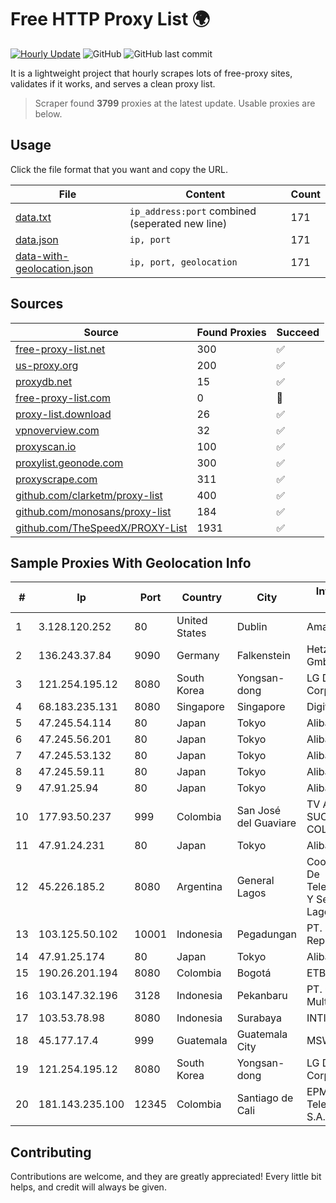 
# Free HTTP Proxy List 🌍

[![Hourly Update](https://github.com/mertguvencli/http-proxy-list/actions/workflows/main.yml/badge.svg?branch=main)](https://github.com/mertguvencli/http-proxy-list/actions/workflows/main.yml)
![GitHub](https://img.shields.io/github/license/mertguvencli/http-proxy-list)
![GitHub last commit](https://img.shields.io/github/last-commit/mertguvencli/http-proxy-list)

It is a lightweight project that hourly scrapes lots of free-proxy sites, validates if it works, and serves a clean proxy list.


> Scraper found **3799** proxies at the latest update. Usable proxies are below.

## Usage

Click the file format that you want and copy the URL.


|File|Content|Count|
|----|-------|-----|
|[data.txt](https://raw.githubusercontent.com/mertguvencli/http-proxy-list/main/proxy-list/data.txt)|`ip_address:port` combined (seperated new line)|171|
|[data.json](https://raw.githubusercontent.com/mertguvencli/http-proxy-list/main/proxy-list/data.json)|`ip, port`|171|
|[data-with-geolocation.json](https://raw.githubusercontent.com/mertguvencli/http-proxy-list/main/proxy-list/data-with-geolocation.json)|`ip, port, geolocation`|171|

## Sources

|Source|Found Proxies|Succeed|
|------|-------------|-------|
|[free-proxy-list.net](https://free-proxy-list.net)|300|✅|
|[us-proxy.org](https://www.us-proxy.org)|200|✅|
|[proxydb.net](http://proxydb.net)|15|✅|
|[free-proxy-list.com](https://free-proxy-list.com/?page=&port=&type%5B%5D=http&type%5B%5D=https&up_time=0&search=Search)|0|🚫|
|[proxy-list.download](https://www.proxy-list.download/HTTP)|26|✅|
|[vpnoverview.com](https://vpnoverview.com/privacy/anonymous-browsing/free-proxy-servers)|32|✅|
|[proxyscan.io](https://www.proxyscan.io)|100|✅|
|[proxylist.geonode.com](https://proxylist.geonode.com/api/proxy-list?limit=300&page=1&sort_by=lastChecked&sort_type=desc&protocols=http,https)|300|✅|
|[proxyscrape.com](https://api.proxyscrape.com/v2/?request=displayproxies&protocol=http&timeout=10000&country=all&ssl=all&anonymity=all)|311|✅|
|[github.com/clarketm/proxy-list](https://raw.githubusercontent.com/clarketm/proxy-list/master/proxy-list-raw.txt)|400|✅|
|[github.com/monosans/proxy-list](https://raw.githubusercontent.com/monosans/proxy-list/main/proxies/http.txt)|184|✅|
|[github.com/TheSpeedX/PROXY-List](https://raw.githubusercontent.com/TheSpeedX/PROXY-List/master/http.txt)|1931|✅|


## Sample Proxies With Geolocation Info

|#|Ip|Port|Country|City|Internet Service Provider|
|-|--|----|-------|----|-------------------------|
|1|3.128.120.252|80|United States|Dublin|Amazon.com, Inc.|
|2|136.243.37.84|9090|Germany|Falkenstein|Hetzner Online GmbH|
|3|121.254.195.12|8080|South Korea|Yongsan-dong|LG DACOM Corporation|
|4|68.183.235.131|8080|Singapore|Singapore|DigitalOcean, LLC|
|5|47.245.54.114|80|Japan|Tokyo|Alibaba.com LLC|
|6|47.245.56.201|80|Japan|Tokyo|Alibaba.com LLC|
|7|47.245.53.132|80|Japan|Tokyo|Alibaba.com LLC|
|8|47.245.59.11|80|Japan|Tokyo|Alibaba.com LLC|
|9|47.91.25.94|80|Japan|Tokyo|Alibaba.com LLC|
|10|177.93.50.237|999|Colombia|San José del Guaviare|TV AZTECA SUCURSAL COLOMBIA|
|11|47.91.24.231|80|Japan|Tokyo|Alibaba.com LLC|
|12|45.226.185.2|8080|Argentina|General Lagos|Coop De Provision De Telecomunicaciones Y Servicios De Gral Lagos Ltda|
|13|103.125.50.102|10001|Indonesia|Pegadungan|PT. Eka Mas Republik|
|14|47.91.25.174|80|Japan|Tokyo|Alibaba.com LLC|
|15|190.26.201.194|8080|Colombia|Bogotá|ETB - Colombia|
|16|103.147.32.196|3128|Indonesia|Pekanbaru|PT. Global Indo Multimedia|
|17|103.53.78.98|8080|Indonesia|Surabaya|INTI|
|18|45.177.17.4|999|Guatemala|Guatemala City|MSW S.A|
|19|121.254.195.12|8080|South Korea|Yongsan-dong|LG DACOM Corporation|
|20|181.143.235.100|12345|Colombia|Santiago de Cali|EPM Telecomunicaciones S.A. E.S.P.|



## Contributing

Contributions are welcome, and they are greatly appreciated! Every
little bit helps, and credit will always be given.

